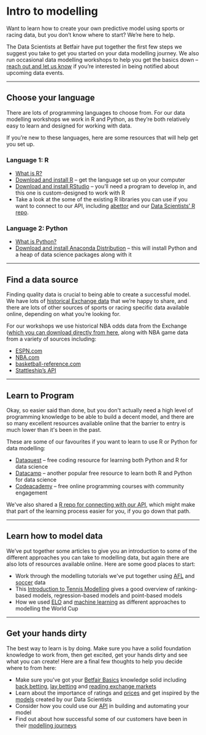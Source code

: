 # Intro to modelling

Want to learn how to create your own predictive model using sports or racing data, but you don’t know where to start? We’re here to help.

The Data Scientists at Betfair have put together the first few steps we suggest you take to get you started on your data modelling journey. We also run occasional data modelling workshops to help you get the basics down – [reach out and let us know](mailto:bdp@betfair.com.au) if you’re interested in being notified about upcoming data events.

---
## Choose your language

There are lots of programming languages to choose from. For our data modelling workshops we work in R and Python, as they’re both relatively easy to learn and designed for working with data.

If you’re new to these languages, here are some resources that will help get you set up.

### Language 1: R

- [What is R?](https://www.r-project.org/about.html)
- [Download and install R](https://cran.ms.unimelb.edu.au/) – get the language set up on your computer
- [Download and install RStudio](https://www.rstudio.com/) – you’ll need a program to develop in, and this one is custom-designed to work with R
- Take a look at the some of the existing R libraries you can use if you want to connect to our API, including [abettor](https://github.com/phillc73/abettor) and our [Data Scientists’ R repo](/api/apiRtutorial.md).


### Language 2: Python

- [What is Python?](https://www.python.org/)
- [Download and install Anaconda Distribution](https://www.anaconda.com/download/) – this will install Python and a heap of data science packages along with it

---
## Find a data source

Finding quality data is crucial to being able to create a successful model. We have lots of [historical Exchange data](https://www.betfair.com.au/hub/education/betfair-advanced/historical-data-sources/) that we’re happy to share, and there are lots of other sources of sports or racing specific data available online, depending on what you’re looking for.

For our workshops we use historical NBA odds data from the Exchange ([which you can download directly from here](/modelling/assets/BetfairNBAOdds.csv), along with NBA game data from a variety of sources including:

- [ESPN.com](http://www.espn.com/nba/)
- [NBA.com](http://stats.nba.com/)
- [basketball-reference.com](https://www.basketball-reference.com/)
- [Stattleship’s API](https://api.stattleship.com/)

---
## Learn to Program

Okay, so easier said than done, but you don't actually need a high level of programming knowledge to be able to build a decent model, and there are so many excellent resources available online that the barrier to entry is much lower than it's been in the past.

These are some of our favourites if you want to learn to use R or Python for data modelling:

- [Dataquest](https://www.dataquest.io/) – free coding resource for learning both Python and R for data science
- [Datacamp](https://www.datacamp.com/) – another popular free resource to learn both R and Python for data science
- [Codeacademy](https://www.codecademy.com/) – free online programming courses with community engagement

We've also shared a [R repo for connecting with our API](/../api/apiRtutorial), which might make that part of the learning process easier for you, if you go down that path.

---
## Learn how to model data

We’ve put together some articles to give you an introduction to some of the different approaches you can take to modelling data, but again there are also lots of resources available online. Here are some good places to start:

- Work through the modelling tutorials we've put together using [AFL](/modelling/AFLmodellingPython/) and [soccer](/modelling/soccerEloTutorialR/) data
- This [Introduction to Tennis Modelling](https://betfair-datascientists.github.io/modelling/howToModelTheAusOpen/) gives a good overview of ranking-based models, regression-based models and point-based models
- How we used [ELO](https://betfair-datascientists.github.io/modelling/soccerEloTutorialR/) and [machine learning](https://betfair-datascientists.github.io/modelling/EPLmlPython/) as different approaches to modelling the World Cup

---
## Get your hands dirty

The best way to learn is by doing. Make sure you have a solid foundation knowledge to work from, then get excited, get your hands dirty and see what you can create! Here are a final few thoughts to help you decide where to from here:

- Make sure you’ve got your [Betfair Basics](https://www.betfair.com.au/hub/education/betfair-basics/the-betfair-exchange/) knowledge solid including [back betting](https://www.betfair.com.au/hub/education/betfair-basics/back-betting/), [lay betting](https://www.betfair.com.au/hub/education/betfair-basics/lay-betting/) and [reading exchange markets](https://www.betfair.com.au/hub/education/betfair-basics/read-an-exchange-market/)
- Learn about the importance of ratings and [prices](https://www.betfair.com.au/hub/education/racing-strategy/value-and-odds/) and get inspired by the [models](https://www.betfair.com.au/hub/models/) created by our Data Scientists
- Consider how you could use our [API](/../api/apiappkey) in building and automating your model
- Find out about how successful some of our customers have been in their [modelling journeys](https://www.youtube.com/watch?v=zBU5JA4hl1c&list=PLvw8KRdyfOY19ys_5lpSpcbjpy_PBoZEZ)